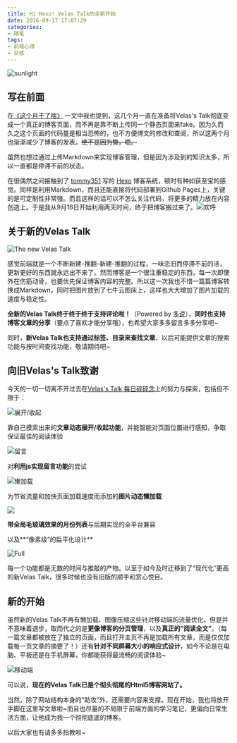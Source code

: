 ```yaml
---
title: Hi Hexo! Velas Talk的全新开始
date: 2016-09-17 17:07:29
categories:
- 随笔
tags:
- 前端心得
- 杂感
---
```


![sunlight](http://o7a3i0m1t.bkt.clouddn.com/image/blog/landscapes-sunlight_00338862.jpg)

## 写在前面

在[《这个月干了啥》](http://blog.velas.xyz/2016/08/05/%E8%BF%99%E4%B8%AA%E6%9C%88%E5%B9%B2%E4%BA%86%E5%95%A5%EF%BC%9F/) 一文中我也提到，这几个月一直在准备将Velas's Talk彻底变成一个真正的博客页面，而不再是靠不断上传同一个静态页面来fake。因为久而久之这个页面的代码量是相当恐怖的，也不方便博文的修改和查阅，所以这两个月也渐渐减少了博客的发表。~~绝不是因为懒，嗯。~~

虽然也想过通过上传Markdown来实现博客管理，但是因为涉及到的知识太多，所以一直都是停滞不前的状态。

在很偶然之间接触到了 [tommy351](https://github.com/hexojs/hexo) 写的 [Hexo](https://hexo.io/zh-cn/) 博客系统，顿时有种如获至宝的感觉。同样是利用Markdown，而且还能直接将代码部署到Github Pages上，关键的是可定制性非常强。而且这样的话可以不怎么关注代码，将更多的精力放在内容创造上。于是我从9月16日开始利用两天时间，终于把博客搬过来了。![欢呼](http://o7a3i0m1t.bkt.clouddn.com/image/emo/huanhu.png)

<!--more-->



## 关于新的Velas Talk

![The new Velas Talk](http://o7a3i0m1t.bkt.clouddn.com/image/blog/velastalk.PNG)

感觉前端就是一个不断新建-推翻-新建-推翻的过程，一味恋旧而停滞不前的活，更新更好的东西就永远出不来了。然而博客是一个很注重稳定的东西，每一次即使外在伤筋动骨，也要优先保证博客内容的完整。所以这一次我也不惜一篇篇博客转换成Markdown，同时把图片放到了七牛云图床上，这样也大大增加了图片加载的速度与稳定性。

**全新的Velas Talk终于终于终于支持评论啦！**（Powered by [多说](http://duoshuo.com/)），**同时也支持博客文章的分享**（要点了喜欢才能分享哦），也希望大家多多留言多多分享吧~

同时，**新Velas Talk也支持通过标签、目录来查找文章**，以后可能提供文章的搜索功能与按时间查找功能，敬请期待吧~



## 向旧Velas's Talk致谢

今天的一切一切离不开过去在[Velas's Talk,每日碎碎念](http://2016.velas.xyz/talk.html)上的努力与探索，包括但不限于：

![展开/收起](http://o7a3i0m1t.bkt.clouddn.com/image/blog/%E6%96%87%E7%AB%A0%E5%B1%95%E5%BC%80.gif)

靠自己摸索出来的**文章动态展开/收起功能**，并能智能对页面位置进行感知，争取保证最佳的阅读体验



![留言](http://o7a3i0m1t.bkt.clouddn.com/image/blog/%E7%95%99%E8%A8%80.PNG)

对**利用js实现留言功能**的尝试



![懒加载](http://o7a3i0m1t.bkt.clouddn.com/image/blog/%E6%87%92%E5%8A%A0%E8%BD%BD.gif)

为节省流量和加快页面加载速度而添加的**图片动态懒加载**



![](http://o7a3i0m1t.bkt.clouddn.com/image/blog/%E6%9C%88%E4%BB%BD%E5%88%97%E8%A1%A8.gif)

**带全局毛玻璃效果的月份列表**与后期实现的全平台兼容



以及**“像素级”的扁平化设计**

![Full](http://o7a3i0m1t.bkt.clouddn.com/image/blog/screenshot-velas.xyz-2016-09-17-18-32-15.png)

每一个功能都是无数的时间与推敲的产物。以至于如今及时迁移到了“现代化”更高的新Velas Talk，很多时候也没有旧版的顺手和赏心悦目。



## 新的开始

虽然新的Velas Talk不再有懒加载、图像压缩这些针对移动端的流量优化，但是并不意味着退步，取而代之的是**更像博客的分页管理**，以及**真正的“阅读全文”**。（每一篇文章都被放在了独立的页面，而且打开主页不再是加载所有文章，而是仅仅加载每一页文章的摘要了！）还有**针对不同屏幕大小的响应式设计**，如今不论是在电脑、平板还是在手机屏幕，你都能获得最流畅的阅读体验~

![移动端](http://o7a3i0m1t.bkt.clouddn.com/image/blog/velastalk_m.PNG)

 可以说，**现在的Velas Talk已是个彻头彻尾的Html5博客网站了。**

当然，除了网站结构本身的“助攻”外，还需要内容来支撑。现在开始，我也将放开手脚在这里写文章啦~而且也尽量的不局限于前端方面的学习笔记，更偏向日常生活方面，让他成为我一个彻彻底底的博客。

以后大家也有请多多指教啦~


